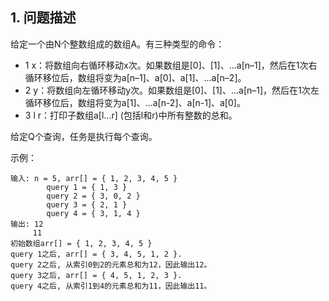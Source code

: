 ## 1. 问题描述

给定一个由N个整数组成的数组A。有三种类型的命令：

+ 1 x：将数组向右循环移动x次。如果数组是[0]、[1]、...a[n–1]，然后在1次右循环移位后，数组将变为a[n–1]、a[0]、a[1]、...a[n–2]。
+ 2 y：将数组向左循环移动y次。如果数组是[0]、[1]、...a[n–1]，然后在1次左循环移位后，数组将变为a[1]、...a[n-2]、a[n-1]、a[0]。
+ 3 l r：打印子数组a[l...r] (包括l和r)中所有整数的总和。

给定Q个查询，任务是执行每个查询。

示例：

```
输入: n = 5, arr[] = { 1, 2, 3, 4, 5 }
        query 1 = { 1, 3 }
        query 2 = { 3, 0, 2 }
        query 3 = { 2, 1 }
        query 4 = { 3, 1, 4 }
输出: 12
     11
初始数组arr[] = { 1, 2, 3, 4, 5 }
query 1之后, arr[] = { 3, 4, 5, 1, 2 }.
query 2之后, 从索引0到2的元素总和为12，因此输出12。
query 3之后, arr[] = { 4, 5, 1, 2, 3 }.
query 4之后, 从索引1到4的元素总和为11，因此输出11。
```

